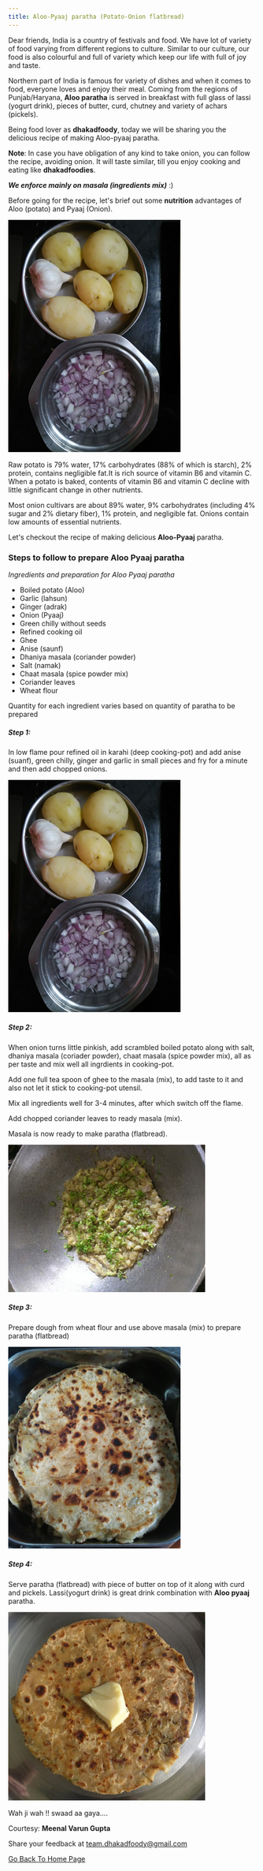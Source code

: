 ```yaml
---
title: Aloo-Pyaaj paratha (Potato-Onion flatbread)
---
```


Dear friends, India is a country of festivals and food. We have lot of variety of food varying from different regions to culture. Similar to our culture, our food is also colourful and full of variety which keep our life with full of joy and taste. 

Northern part of India is famous for variety of dishes and when it comes to food, everyone loves and enjoy their meal. Coming from the regions of Punjab/Haryana,  **Aloo paratha** is served in breakfast with full glass of lassi (yogurt drink), pieces of butter, curd, chutney and variety of achars (pickels).

Being food lover as **dhakadfoody**, today we will be sharing you the delicious recipe of making Aloo-pyaaj paratha.

**Note**: In case you have obligation of any kind to take onion, you can follow the recipe, avoiding onion. It will taste similar, till you enjoy cooking and eating like **dhakadfoodies**. 

***We enforce mainly on masala (ingredients mix)*** :)

Before going for the recipe, let's brief out some **nutrition** advantages of Aloo (potato) and Pyaaj (Onion).   


![potato onion](/img/Aluparatha1.png "raw potato onion")

Raw potato is 79% water, 17% carbohydrates (88% of which is starch), 2% protein, contains negligible fat.It is rich source of vitamin B6 and vitamin C. When a potato is baked, contents of vitamin B6 and vitamin C decline with little significant change in other nutrients.

Most onion cultivars are about 89% water, 9% carbohydrates (including 4% sugar and 2% dietary fiber), 1% protein, and negligible fat. Onions contain low amounts of essential nutrients. 

Let's checkout the recipe of making delicious **Aloo-Pyaaj** paratha.


### Steps to follow to prepare Aloo Pyaaj paratha

*Ingredients and preparation for Aloo Pyaaj paratha*

- Boiled potato (Aloo)
- Garlic (lahsun)
- Ginger (adrak) 
- Onion (Pyaaj)
- Green chilly without seeds
- Refined cooking oil
- Ghee
- Anise (saunf)
- Dhaniya masala (coriander powder)
- Salt (namak)
- Chaat masala (spice powder mix)
- Coriander leaves  
- Wheat flour

Quantity for each ingredient varies based on quantity of paratha to be prepared

##### Step 1:

In low flame pour refined oil in karahi (deep cooking-pot) and add anise (suanf), green chilly, ginger and garlic in small pieces and fry for a minute and then add chopped onions. 

![cut onion potato](/img/Aluparatha1.png "cut onion potato")

##### Step 2:

When onion turns little pinkish, add scrambled boiled potato along with salt, dhaniya masala (coriader powder), chaat masala (spice powder mix), all as per taste and mix well all ingrdients in cooking-pot.

Add one full tea spoon of ghee to the masala (mix), to add taste to it and also not let it stick to cooking-pot utensil.

Mix all ingredients well for 3-4 minutes, after which switch off the flame.

Add chopped coriander leaves to ready masala (mix). 

Masala is now ready to make paratha (flatbread).

![ready aloo pyaaj masala](/img/Aluparatha2.png "Ready aloo pyaaj masala")

##### Step 3:

Prepare dough from wheat flour and use above masala (mix) to prepare paratha (flatbread)

![flatbread](/img/Aluparatha3.png "flatbread")

##### Step 4:

Serve paratha (flatbread) with piece of butter on top of it along with curd and pickels. Lassi(yogurt drink) is great drink combination with **Aloo pyaaj** paratha.

![flatbread served](/img/Aluparatha4.png "served paratha")



Wah ji wah !! swaad aa gaya....

Courtesy: **Meenal Varun Gupta**


Share your feedback at [team.dhakadfoody@gmail.com](mailto:team.dhakadfoody@gmail.com)

<a href ="/{{ site.baseurl }}" >Go Back To Home Page</a>
